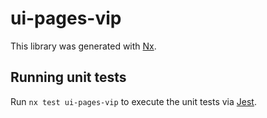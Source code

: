 # ui-pages-vip

This library was generated with [Nx](https://nx.dev).

## Running unit tests

Run `nx test ui-pages-vip` to execute the unit tests via [Jest](https://jestjs.io).
